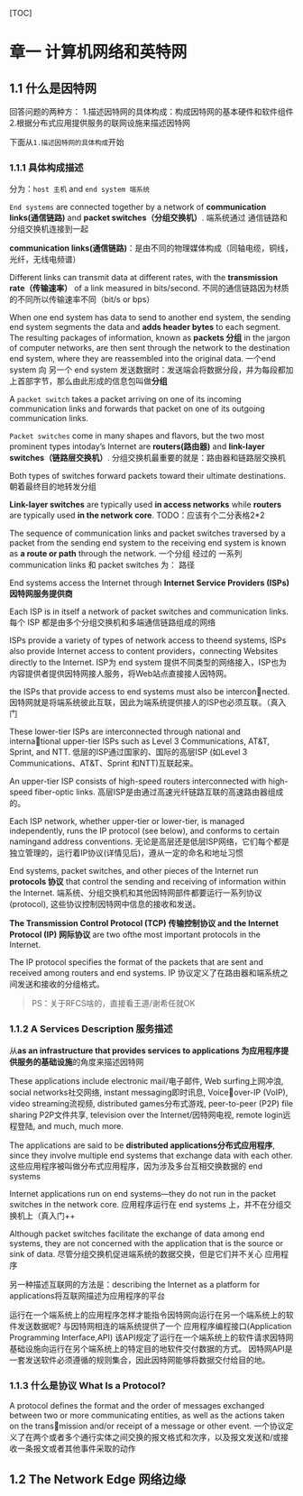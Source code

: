 [TOC]

# 章一 计算机网络和英特网

## 1.1 什么是因特网
回答问题的两种方：
1.描述因特网的具体构成：构成因特网的基本硬件和软件组件
2.根据分布式应用提供服务的联网设施来描述因特网

下面从`1.描述因特网的具体构成`开始
### 1.1.1 具体构成描述
分为：`host 主机` and `end system 端系统`


`End systems` are connected together by a network of **communication links(通信链路)** and **packet switches（分组交换机）**.
端系统通过 通信链路和分组交换机连接到一起

**communication links(通信链路)**：是由不同的物理媒体构成（同轴电缆，铜线，光纤，无线电频谱）

Different links can transmit data at different rates, with the **transmission rate（传输速率）** of a link measured in bits/second.
不同的通信链路因为材质的不同所以传输速率不同（bit/s or bps）

When one end system has data to send to another end system, the sending end system segments the data and **adds header bytes** to each segment. The resulting packages of information, known as **packets 分组** in the jargon of computer networks, are then sent through the network to the destination end system, where they are reassembled into the original data.
一个end system 向 另一个 end system 发送数据时：发送端会将数据分段，并为每段都加上首部字节，那么由此形成的信息包叫做**分组**

A `packet switch` takes a packet arriving on one of its incoming communication
links and forwards that packet on one of its outgoing communication links. 

`Packet switches` come in many shapes and flavors, but the two most prominent types intoday’s Internet are **routers(路由器)** and **link-layer switches（链路层交换机）**.
分组交换机最重要的就是：路由器和链路层交换机

Both types of switches forward packets toward their ultimate destinations. 
朝着最终目的地转发分组

**Link-layer switches** are typically used **in access networks**
while **routers** are typically used **in the network core**. 
TODO：应该有个二分表格2*2

The sequence of communication links and packet switches traversed by a packet from
the sending end system to the receiving end system is known as **a route or path**
through the network. 
一个分组 经过的 一系列 communication links 和 packet switches 为： 路径

End systems access the Internet through **Internet Service Providers (ISPs) 因特网服务提供商**

Each ISP is in itself a network of packet switches and communication links.
每个 ISP 都是由多个分组交换机和多端通信链路组成的网络

ISPs provide a variety of types of network access to theend systems, ISPs also provide Internet access to content providers，connecting Websites directly to the Internet.
ISP为 end system 提供不同类型的网络接入，ISP也为内容提供者提供因特网接人服务，将Web站点直接接人因特网。


the ISPs that provide access to end systems must also be interconnected. 
因特网就是将端系统彼此互联，因此为端系统提供接人的ISP也必须互联。（真入门

These lower-tier ISPs are interconnected through national and international upper-tier ISPs such as Level 3 Communications, AT&T, Sprint, and NTT.
低层的ISP通过国家的、国际的高层ISP (如Level 3 Communications、AT&T、Sprint 和NTT)互联起来。

An upper-tier ISP consists of high-speed routers interconnected with high-speed
fiber-optic links. 
高层ISP是由通过高速光纤链路互联的高速路由器组成的。

Each ISP network, whether upper-tier or lower-tier, is managed independently, runs the IP protocol (see below), and conforms to certain namingand address conventions.
无论是高层还是低层ISP网络，它们每个都是独立管理的，运行着IP协议(详情见后)，遵从一定的命名和地址习惯

End systems, packet switches, and other pieces of the Internet run **protocols 协议** that control the sending and receiving of information within the Internet. 
端系统、分组交换机和其他因特网部件都要运行一系列协议(protocol), 这些协议控制因特网中信息的接收和发送。

**The Transmission Control Protocol (TCP)  传输控制协议 and the Internet Protocol (IP) 网际协议** are two ofthe most important protocols in the Internet. 

The IP protocol specifies the format of the packets that are sent and received among routers and end systems. 
IP 协议定义了在路由器和端系统之间发送和接收的分组格式。

> PS：关于RFCS啥的，直接看王道/谢希任就OK

### 1.1.2 A Services Description 服务描述

从**as an infrastructure that provides services to applications 为应用程序提供服务的基础设施**的角度来描述因特网

These applications include electronic mail/电子邮件, Web surfing上网冲浪, social networks社交网络, instant messaging即时讯息, Voiceover-IP (VoIP), video streaming流视频, distributed games分布式游戏, peer-to-peer (P2P) file sharing P2P文件共享, television over the Internet/因特网电视, remote login远程登陆, and much, much more. 

The applications are said to be **distributed applications分布式应用程序**, since they involve multiple end systems that exchange data with each other.
这些应用程序被叫做分布式应用程序，因为涉及多台互相交换数据的 end systems

Internet applications run on end systems—they do not run in the packet switches in the network core.
应用程序运行在 end systems 上，并不在分组交换机上（真入门++

Although packet switches facilitate the exchange of data among end systems, they
are not concerned with the application that is the source or sink of data.
尽管分组交换机促进端系统的数据交换，但是它们并不关心 应用程序

另一种描述互联网的方法是：describing the Internet as a platform for applications将互联网描述为应用程序的平台

运行在一个端系统上的应用程序怎样才能指令因特网向运行在另一个端系统上的软件发送数据呢?
与因特网相连的端系统提供了一个 应用程序编程接口(Application Programming Interface,API)
该API规定了运行在一个端系统上的软件请求因特网基础设施向运行在另个端系统上的特定目的地软件交付数据的方式。
因特网API是一套发送软件必须遵循的规则集合，因此因特网能够将数据交付给目的地。

### 1.1.3 什么是协议 What Is a Protocol?

A protocol defines the format and the order of messages exchanged between two or more communicating entities, as well as the actions taken on the transmission and/or receipt of a message or other event.
一个协议定义了在两个或者多个通行实体之间交换的报文格式和次序，以及报文发送和/或接收一条报文或者其他事件采取的动作

## 1.2 The Network Edge 网络边缘

